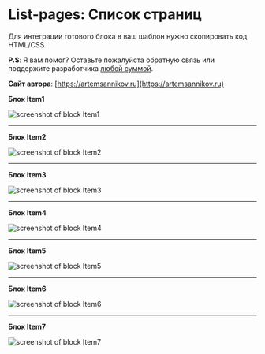 List-pages: Список страниц
=====================

Для интеграции готового блока в ваш шаблон нужно скопировать код HTML/CSS.

**P.S**: Я вам помог? Оставьте пожалуйста обратную связь или поддержите разработчика [любой суммой](https://money.yandex.ru/to/41001366550213).

**Сайт автора**: [https://artemsannikov.ru](https://artemsannikov.ru)

**Блок Item1**

![screenshot of block Item1](https://user-images.githubusercontent.com/31792522/69303887-734ba900-0c40-11ea-81db-0f8db7bdf973.jpg)

<hr>

**Блок Item2**

![screenshot of block Item2](https://user-images.githubusercontent.com/31792522/69305541-2c60b200-0c46-11ea-83b8-eec5a7d5f3e2.jpg)

<hr>

**Блок Item3**

![screenshot of block Item3]()

<hr>

**Блок Item4**

![screenshot of block Item4]()

<hr>

**Блок Item5**

![screenshot of block Item5]()

<hr>

**Блок Item6**

![screenshot of block Item6]()

<hr>

**Блок Item7**

![screenshot of block Item7]()